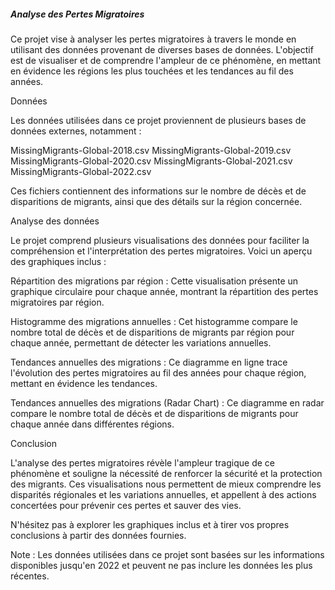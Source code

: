 ##### Analyse des Pertes Migratoires #####

Ce projet vise à analyser les pertes migratoires à travers le monde en utilisant des données provenant de diverses bases de données. L'objectif est de visualiser et de comprendre l'ampleur de ce phénomène, en mettant en évidence les régions les plus touchées et les tendances au fil des années.

Données

Les données utilisées dans ce projet proviennent de plusieurs bases de données externes, notamment :

MissingMigrants-Global-2018.csv
MissingMigrants-Global-2019.csv
MissingMigrants-Global-2020.csv
MissingMigrants-Global-2021.csv
MissingMigrants-Global-2022.csv

Ces fichiers contiennent des informations sur le nombre de décès et de disparitions de migrants, ainsi que des détails sur la région concernée.

Analyse des données

Le projet comprend plusieurs visualisations des données pour faciliter la compréhension et l'interprétation des pertes migratoires. Voici un aperçu des graphiques inclus :

Répartition des migrations par région : Cette visualisation présente un graphique circulaire pour chaque année, montrant la répartition des pertes migratoires par région.

Histogramme des migrations annuelles : Cet histogramme compare le nombre total de décès et de disparitions de migrants par région pour chaque année, permettant de détecter les variations annuelles.

Tendances annuelles des migrations : Ce diagramme en ligne trace l'évolution des pertes migratoires au fil des années pour chaque région, mettant en évidence les tendances.

Tendances annuelles des migrations (Radar Chart) : Ce diagramme en radar compare le nombre total de décès et de disparitions de migrants pour chaque année dans différentes régions.

Conclusion

L'analyse des pertes migratoires révèle l'ampleur tragique de ce phénomène et souligne la nécessité de renforcer la sécurité et la protection des migrants. Ces visualisations nous permettent de mieux comprendre les disparités régionales et les variations annuelles, et appellent à des actions concertées pour prévenir ces pertes et sauver des vies.

N'hésitez pas à explorer les graphiques inclus et à tirer vos propres conclusions à partir des données fournies.

Note : Les données utilisées dans ce projet sont basées sur les informations disponibles jusqu'en 2022 et peuvent ne pas inclure les données les plus récentes.
